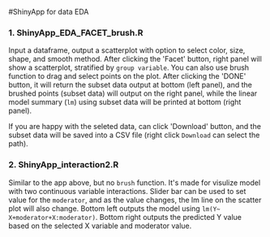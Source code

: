 #ShinyApp for data EDA

### 1. ShinyApp_EDA_FACET_brush.R
Input a dataframe, output a scatterplot with option to select color, size, shape, and smooth method.
After clicking the 'Facet' button, right panel will show a scatterplot, stratified by `group variable`.
You can also use brush function to drag and select points on the plot. After clicking the 'DONE' button, it will return the subset data output at bottom (left panel), and the brushed points (subset data) will output on the right panel, while the linear model summary (`lm`) using subset data will be printed at bottom (right panel).

If you are happy with the seleted data, can click 'Download' button, and the subset data will be saved into a CSV file (right click `Download` can select the path).

### 2. ShinyApp_interaction2.R
Similar to the app above, but no `brush` function. It's made for visulize model with two continuous variable interactions.
Slider bar can be used to set value for the `moderator`, and as the value changes, the lm line on the scatter plot will also change. Bottom left outputs the model using `lm(Y~ X+moderator+X:moderator)`.
Bottom right outputs the predicted Y value based on the selected X variable and moderator value. 
